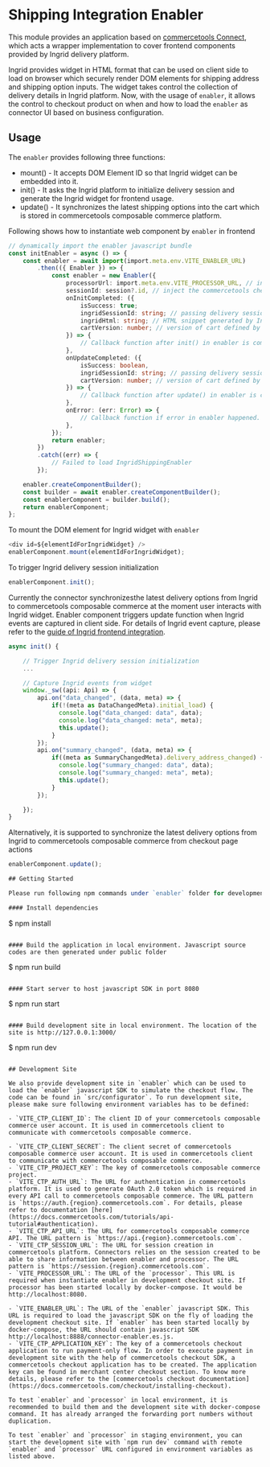 # Shipping Integration Enabler

This module provides an application based on [commercetools Connect](https://docs.commercetools.com/connect), which acts a wrapper implementation to cover frontend components provided by Ingrid delivery platform.

Ingrid provides widget in HTML format that can be used on client side to load on browser which securely render DOM elements for shipping address and shipping option inputs. The widget takes control the collection of delivery details in Ingrid platform. Now, with the usage of `enabler`, it allows the control to checkout product on when and how to load the `enabler` as connector UI based on business configuration.

## Usage

The `enabler` provides following three functions:

- mount() - It accepts DOM Element ID so that Ingrid widget can be embedded into it.
- init() - It asks the Ingrid platform to initialize delivery session and generate the Ingrid widget for frontend usage.
- update() - It synchronizes the latest shipping options into the cart which is stored in commercetools composable commerce platform.

Following shows how to instantiate web component by `enabler` in frontend

```typescript
// dynamically import the enabler javascript bundle
const initEnabler = async () => {
    const enabler = await import(import.meta.env.VITE_ENABLER_URL)
        .then(({ Enabler }) => {
            const enabler = new Enabler({
                processorUrl: import.meta.env.VITE_PROCESSOR_URL, // inject the processor URL in environment variable
                sessionId: session?.id, // inject the commercetools checkout session ID
                onInitCompleted: ({
                    isSuccess: true;
                    ingridSessionId: string; // passing delivery session ID generated by Ingrid platform
                    ingridHtml: string; // HTML snippet generated by Ingrid platform
                    cartVersion: number; // version of cart defined by commercetools composable commerce
                }) => {
                    // Callback function after init() in enabler is completed. the follow-up operations handled in front-end can be defined here.
                },
                onUpdateCompleted: ({
                    isSuccess: boolean,
                    ingridSessionId: string; // passing delivery session ID generated by Ingrid platform
                    cartVersion: number; // version of cart defined by commercetools composable commerce
                }) => {
                    // Callback function after update() in enabler is completed. The follow-up operations handled in front-end can be defined here.
                },
                onError: (err: Error) => {
                    // Callback function if error in enabler happened. The follow-up operations handled in front-end can be defined here.
                },
            });
            return enabler;
        })
        .catch((err) => {
            // Failed to load IngridShippingEnabler
        });

    enabler.createComponentBuilder();
    const builder = await enabler.createComponentBuilder();
    const enablerComponent = builder.build();
    return enablerComponent;
};
```

To mount the DOM element for Ingrid widget with `enabler`

```javascript
<div id=${elementIdForIngridWidget} />
enablerComponent.mount(elementIdForIngridWidget);
```

To trigger Ingrid delivery session initialization

```typescript
enablerComponent.init(); 
```

Currently the connector synchronizesthe latest delivery options from Ingrid to commercetools composable commerce at the moment user interacts with Ingrid widget. Enabler component triggers update function when Ingrid events are captured in client side. For details of Ingrid event capture, please refer to the [guide of Ingrid frontend integration](https://developer.ingrid.com/delivery_checkout/frontend_integration/index.html).

```typescript
async init() {

    // Trigger Ingrid delivery session initialization
    ...

    // Capture Ingrid events from widget
    window._sw((api: Api) => {
        api.on("data_changed", (data, meta) => {
            if(!(meta as DataChangedMeta).initial_load) {
              console.log("data_changed: data", data);
              console.log("data_changed: meta", meta);
              this.update();
            }
        });
        api.on("summary_changed", (data, meta) => {
            if((meta as SummaryChangedMeta).delivery_address_changed) {
              console.log("summary_changed: data", data);
              console.log("summary_changed: meta", meta);
              this.update();
            }
        });

    });
}
```

Alternatively, it is supported to synchronize the latest delivery options from Ingrid to commercetools composable commerce from checkout page actions

```typescript
enablerComponent.update(); 

## Getting Started

Please run following npm commands under `enabler` folder for development work in local environment.

#### Install dependencies

```
$ npm install
```

#### Build the application in local environment. Javascript source codes are then generated under public folder

```
$ npm run build
```

#### Start server to host javascript SDK in port 8080

```
$ npm run start
```

#### Build development site in local environment. The location of the site is http://127.0.0.1:3000/

```
$ npm run dev
```

## Development Site

We also provide development site in `enabler` which can be used to load the `enabler` javascript SDK to simulate the checkout flow. The code can be found in `src/configurator`. To run development site, please make sure following environment variables has to be defined:

- `VITE_CTP_CLIENT_ID`: The client ID of your commercetools composable commerce user account. It is used in commercetools client to communicate with commercetools composable commerce.

- `VITE_CTP_CLIENT_SECRET`: The client secret of commercetools composable commerce user account. It is used in commercetools client to communicate with commercetools composable commerce.
- `VITE_CTP_PROJECT_KEY`: The key of commercetools composable commerce project.
- `VITE_CTP_AUTH_URL`: The URL for authentication in commercetools platform. It is used to generate OAuth 2.0 token which is required in every API call to commercetools composable commerce. The URL pattern is `https://auth.{region}.commercetools.com`. For details, please refer to documentation [here](https://docs.commercetools.com/tutorials/api-tutorial#authentication).
- `VITE_CTP_API_URL`: The URL for commercetools composable commerce API. The URL pattern is `https://api.{region}.commercetools.com`.
- `VITE_CTP_SESSION_URL`: The URL for session creation in commercetools platform. Connectors relies on the session created to be able to share information between enabler and processor. The URL pattern is `https://session.{region}.commercetools.com`.
- `VITE_PROCESSOR_URL`: The URL of the `processor`. This URL is required when instantiate enabler in development checkout site. If processor has been started locally by docker-compose. It would be http://localhost:8080.

- `VITE_ENABLER_URL`: The URL of the `enabler` javascript SDK. This URL is required to load the javascript SDK on the fly of loading the development checkout site. If `enabler` has been started locally by docker-compose, the URL should contain javascript SDK http://localhost:8888/connector-enabler.es.js.
- `VITE_CTP_APPLICATION_KEY`: The key of a commercetools checkout application to run payment-only flow. In order to execute payment in development site with the help of commercetools checkout SDK, a commercetools checkout application has to be created. The application key can be found in merchant center checkout section. To know more details, please refer to the [commercetools checkout documentation](https://docs.commercetools.com/checkout/installing-checkout).

To test `enabler` and `processor` in local environment, it is recommended to build them and the development site with docker-compose command. It has already arranged the forwarding port numbers without duplication.

To test `enabler` and `processor` in staging environment, you can start the development site with `npm run dev` command with remote `enabler` and `processor` URL configured in environment variables as listed above.
